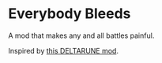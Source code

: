 # Everybody Bleeds

A mod that makes any and all battles painful.

Inspired by [this DELTARUNE mod](https://gamebanana.com/mods/398639).